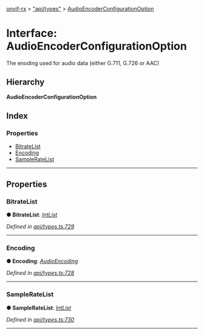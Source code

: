 [onvif-rx](../README.md) > ["api/types"](../modules/_api_types_.md) > [AudioEncoderConfigurationOption](../interfaces/_api_types_.audioencoderconfigurationoption.md)

# Interface: AudioEncoderConfigurationOption

The enoding used for audio data (either G.711, G.726 or AAC)

## Hierarchy

**AudioEncoderConfigurationOption**

## Index

### Properties

* [BitrateList](_api_types_.audioencoderconfigurationoption.md#bitratelist)
* [Encoding](_api_types_.audioencoderconfigurationoption.md#encoding)
* [SampleRateList](_api_types_.audioencoderconfigurationoption.md#sampleratelist)

---

## Properties

<a id="bitratelist"></a>

###  BitrateList

**● BitrateList**: *[IntList](_api_types_.intlist.md)*

*Defined in [api/types.ts:729](https://github.com/patrickmichalina/onvif-rx/blob/034e4d6/src/api/types.ts#L729)*

___
<a id="encoding"></a>

###  Encoding

**● Encoding**: *[AudioEncoding](../enums/_api_types_.audioencoding.md)*

*Defined in [api/types.ts:728](https://github.com/patrickmichalina/onvif-rx/blob/034e4d6/src/api/types.ts#L728)*

___
<a id="sampleratelist"></a>

###  SampleRateList

**● SampleRateList**: *[IntList](_api_types_.intlist.md)*

*Defined in [api/types.ts:730](https://github.com/patrickmichalina/onvif-rx/blob/034e4d6/src/api/types.ts#L730)*

___

